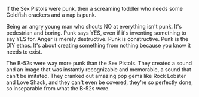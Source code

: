 If the Sex Pistols were punk, then a screaming toddler who needs some Goldfish crackers and a nap is punk. 

Being an angry young man who shouts NO at everything isn't punk. It's pedestrian and boring. Punk says YES, even if it's inventing something to say YES for. Anger is merely destructive. Punk is constructive. Punk is the DIY ethos. It's about creating something from nothing because you know it needs to exist. 

The B-52s were way more punk than the Sex Pistols. They created a sound and an image that was instantly recognizable and memorable, a sound that can't be imitated. They cranked out amazing pop gems like Rock Lobster and Love Shack, and they can't even be covered, they're so perfectly done, so inseparable from what the B-52s were. 
